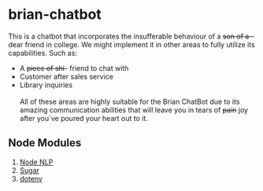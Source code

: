 # brian-chatbot
This is a chatbot that incorporates the insufferable behaviour of a ~~son of a -~~ dear friend in college.
We might implement it in other areas to fully utilize its capabilities. Such as:
- A ~~piece of shi-~~ friend to chat with
- Customer after sales service
- Library inquiries
<br><br>
All of these areas are highly suitable for the Brian ChatBot due to its amazing communication abilities
that will leave you in tears of ~~pain~~ joy after you`ve poured your heart out to it.

## Node Modules
1. [Node NLP](https://www.npmjs.com/package/node-nlp)
2. [Sugar](https://www.npmjs.com/package/sugar#documentation)
3. [dotenv](https://www.npmjs.com/package/dotenv)
